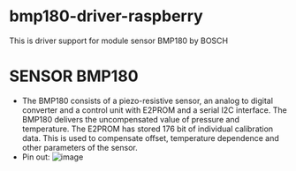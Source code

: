 # bmp180-driver-raspberry
This is driver support for module sensor BMP180 by BOSCH

# SENSOR BMP180
- The BMP180 consists of a piezo-resistive sensor, an analog to digital converter and a control unit
with E2PROM and a serial I2C interface. The BMP180 delivers the uncompensated value of pressure
and temperature. The E2PROM has stored 176 bit of individual calibration data. This is used to
compensate offset, temperature dependence and other parameters of the sensor.
- Pin out:
![image](https://github.com/user-attachments/assets/02255fe9-8a92-47ed-9282-6dfc8ad5c694)
